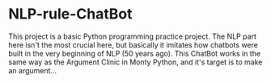 # NLP-rule-ChatBot

This project is a basic Python programming practice project. The NLP part here isn't the most crucial here, but basically it imitates how chatbots were built in the very beginning of NLP (50 years ago). This ChatBot works in the same way as the Argument Clinic in Monty Python, and it's target is to make an argument...
